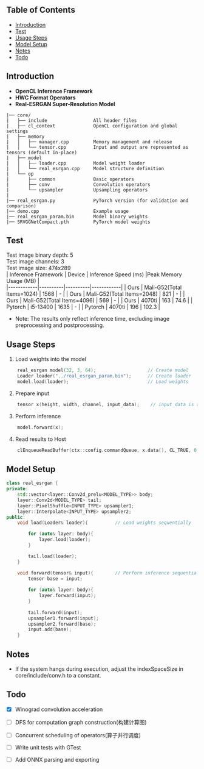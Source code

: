 ## Table of Contents
- [Introduction](#introduction)
- [Test](#test)
- [Usage Steps](#usage-steps)
- [Model Setup](#model-setup)
- [Notes](#notes)
- [Todo](#todo)

## Introduction
- **OpenCL Inference Framework**  
- **HWC Format Operators**  
- **Real-ESRGAN Super-Resolution Model**
```plaintext
|── core/
|   ├── include                 All header files
|   ├── cl_context              OpenCL configuration and global settings
|   ├── memory                  
|   │   ├── manager.cpp         Memory management and release
|   │   └── tensor.cpp          Input and output are represented as tensors (default In-place)
|   ├── model  
|   │   ├── loader.cpp          Model weight loader
|   │   └── real_esrgan.cpp     Model structure definition
|   └── op                     
|       ├── common              Basic operators
|       ├── conv                Convolution operators
|       └── upsampler           Upsampling operators
|    
|── real_esrgan.py              PyTorch version (for validation and comparison)
|── demo.cpp                    Example usage
|── real_esrgan_param.bin       Model binary weights
|── SRVGGNetCompact.pth         PyTorch model weights
```
## Test
Test image binary depth: 5  
Test image channels: 3  
Test image size: 474x289  
| Inference Framework       | Device       | Inference Speed (ms) |Peak Memory Usage (MB) |			
|------------|----------|----------|------------|
| Ours    | Mali-G52(Total Items=1024) | 1568     | -     |
| Ours    | Mali-G52(Total Items=2048) | 821     | -     |
| Ours    | Mali-G52(Total Items=4096) | 569     | -     |
| Ours    | 4070ti   | 163      | 74.6     |
| Pytorch | i5-13400   | 1635      | -     |
| Pytorch | 4070ti   | 196      | 102.3     |

- Note: The results only reflect inference time, excluding image preprocessing and postprocessing.
## Usage Steps
1. Load weights into the model
```c++
    real_esrgan model(32, 3, 64);                   // Create model
    Loader loader("../real_esrgan_param.bin");      // Create loader
    model.load(loader);                             // Load weights
```
2. Prepare input
```c++
    tensor x(height, width, channel, input_data);    // input_data is a pointer to the data
```

3. Perform inference
```c++
    model.forward(x);
```

4. Read results to Host
```c++
    clEnqueueReadBuffer(ctx::config.commandQueue, x.data(), CL_TRUE, 0, buffers_size, hostData, 0, NULL, NULL);
```
## Model Setup
```c++
class real_esrgan {
private:
    std::vector<layer::Conv2d_prelu<MODEL_TYPE>> body;
    layer::Conv2d<MODEL_TYPE> tail;
    layer::PixelShuffle<INPUT_TYPE> upsampler1;
    layer::Interpolate<INPUT_TYPE> upsampler2;
public:
    void load(Loader& loader){          // Load weights sequentially

        for (auto& layer: body){
            layer.load(loader);
        }

        tail.load(loader);
    }

    void forward(tensor& input){        // Perform inference sequentially
        tensor base = input;
        
        for (auto& layer: body){
            layer.forward(input);
        }
    
        tail.forward(input);
        upsampler1.forward(input);
        upsampler2.forward(base);
        input.add(base);                
    }
```

## Notes
- If the system hangs during execution, adjust the indexSpaceSize in core/include/conv.h to a constant.
## Todo
- [x] Winograd convolution acceleration
- [ ] DFS for computation graph construction(构建计算图)
- [ ] Concurrent scheduling of operators(算子并行调度)
- [ ] Write unit tests with GTest
- [ ] Add ONNX parsing and exporting


